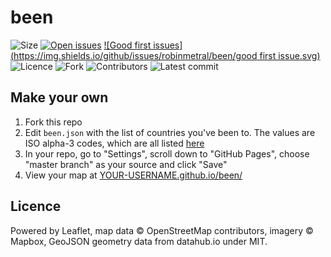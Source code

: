 # been

![Size](https://img.shields.io/github/languages/code-size/robinmetral/been.svg)
[![Open issues](https://img.shields.io/github/issues-raw/robinmetral/been.svg)](https://github.com/robinmetral/been/issues)
[![Good first issues](https://img.shields.io/github/issues/robinmetral/been/good first issue.svg)](https://github.com/robinmetral/been/issues?q=is%3Aissue+is%3Aopen+label%3A%22good+first+issue%22)
![Licence](https://img.shields.io/github/license/robinmetral/been.svg)
![Fork](https://img.shields.io/github/forks/robinmetral/been.svg?label=Fork&style=social)
![Contributors](https://img.shields.io/github/contributors/robinmetral/been.svg)
![Latest commit](https://img.shields.io/github/last-commit/robinmetral/been.svg)

## Make your own

 1. Fork this repo
 2. Edit `been.json` with the list of countries you've been to. The values are ISO alpha-3 codes, which are all listed [here](https://www.iso.org/obp/ui/)
 3. In your repo, go to "Settings", scroll down to "GitHub Pages", choose "master branch" as your source and click "Save"
 4. View your map at [YOUR-USERNAME.github.io/been/](YOUR-USERNAME.github.io/been/)

## Licence

Powered by Leaflet, map data © OpenStreetMap contributors, imagery © Mapbox, GeoJSON geometry data from datahub.io under MIT.
